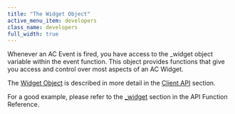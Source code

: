 ```yaml
---
title: "The Widget Object"
active_menu_item: developers
class_name: developers
full_width: true
---
```



Whenever an AC Event is fired, you have access to the \_widget object variable within the event function. This object provides functions that give you access and control over most aspects of an AC Widget.

The [Widget Object](../../../client-api/objects-titbits/widget-object) is described in more detail in the [Client API](../../../client-api/index) section.

For a good example, please refer to the [\_widget](../../../client-api/objects-titbits/ref-widget) section in the API Function Reference.

